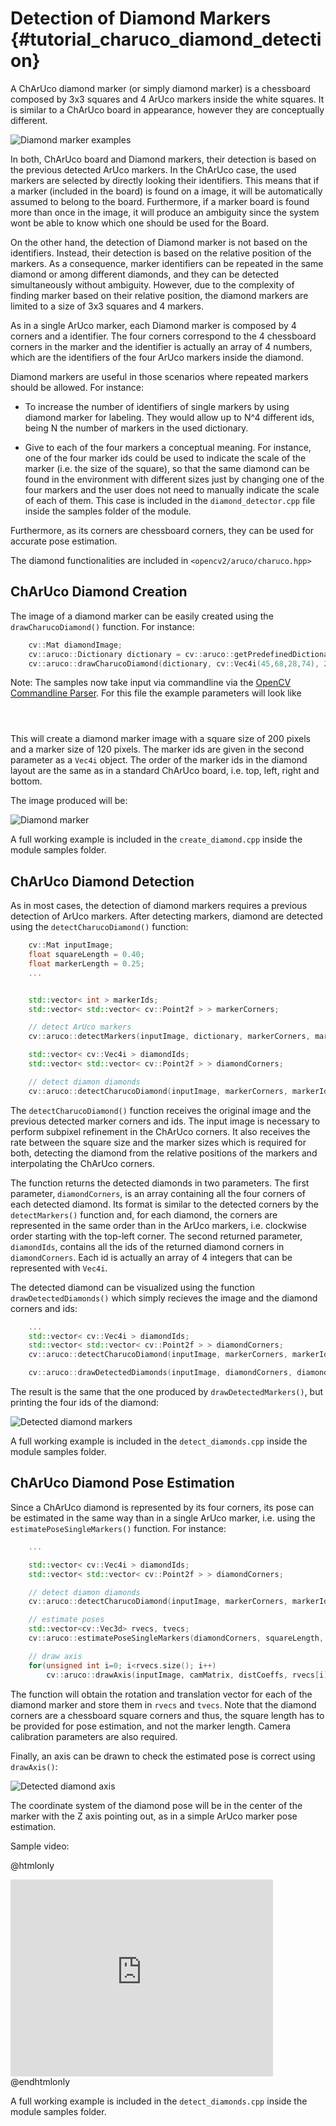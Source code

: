 Detection of Diamond Markers {#tutorial_charuco_diamond_detection}
==============================

A ChArUco diamond marker (or simply diamond marker) is a chessboard composed by 3x3 squares and 4 ArUco markers inside the white squares.
It is similar to a ChArUco board in appearance, however they are conceptually different.

![Diamond marker examples](images/diamondmarkers.png)

In both, ChArUco board and Diamond markers, their detection is based on the previous detected ArUco
markers. In the ChArUco case, the used markers are selected by directly looking their identifiers. This means
that if a marker (included in the board) is found on a image, it will be automatically assumed to belong to the board. Furthermore,
if a marker board is found more than once in the image, it will produce an ambiguity since the system wont
be able to know which one should be used for the Board.

On the other hand, the detection of Diamond marker is not based on the identifiers. Instead, their detection
is based on the relative position of the markers. As a consequence, marker identifiers can be repeated in the
same diamond or among different diamonds, and they can be detected simultaneously without ambiguity. However,
due to the complexity of finding marker based on their relative position, the diamond markers are limited to
a size of 3x3 squares and 4 markers.

As in a single ArUco marker, each Diamond marker is composed by 4 corners and a identifier. The four corners
correspond to the 4 chessboard corners in the marker and the identifier is actually an array of 4 numbers, which are
the identifiers of the four ArUco markers inside the diamond.

Diamond markers are useful in those scenarios where repeated markers should be allowed. For instance:

- To increase the number of identifiers of single markers by using diamond marker for labeling. They would allow
up to N^4 different ids, being N the number of markers in the used dictionary.

- Give to each of the four markers a conceptual meaning. For instance, one of the four marker ids could be
used to indicate the scale of the marker (i.e. the size of the square), so that the same diamond can be found
in the environment with different sizes just by changing one of the four markers and the user does not need
to manually indicate the scale of each of them. This case is included in the ```diamond_detector.cpp``` file inside
the samples folder of the module.

Furthermore, as its corners are chessboard corners, they can be used for accurate pose estimation.

The diamond functionalities are included in ```<opencv2/aruco/charuco.hpp>```


ChArUco Diamond Creation
------

The image of a diamond marker can be easily created using the ```drawCharucoDiamond()``` function.
For instance:

``` c++
    cv::Mat diamondImage;
    cv::aruco::Dictionary dictionary = cv::aruco::getPredefinedDictionary(cv::aruco::DICT_6X6_250);
    cv::aruco::drawCharucoDiamond(dictionary, cv::Vec4i(45,68,28,74), 200, 120, markerImage);
```

Note: The samples now take input via commandline via the [OpenCV Commandline Parser](). For this file the example parameters will look like 
``` Command Line Argument
    
    
```

This will create a diamond marker image with a square size of 200 pixels and a marker size of 120 pixels.
The marker ids are given in the second parameter as a ```Vec4i``` object. The order of the marker ids
in the diamond layout are the same as in a standard ChArUco board, i.e. top, left, right and bottom.

The image produced will be:

![Diamond marker](images/diamondmarker.png)

A full working example is included in the ```create_diamond.cpp``` inside the module samples folder.


ChArUco Diamond Detection
------

As in most cases, the detection of diamond markers requires a previous detection of ArUco markers.
After detecting markers, diamond are detected using the ```detectCharucoDiamond()``` function:

``` c++
    cv::Mat inputImage;
    float squareLength = 0.40;
    float markerLength = 0.25;
    ...


    std::vector< int > markerIds;
    std::vector< std::vector< cv::Point2f > > markerCorners;

    // detect ArUco markers
    cv::aruco::detectMarkers(inputImage, dictionary, markerCorners, markerIds);

    std::vector< cv::Vec4i > diamondIds;
    std::vector< std::vector< cv::Point2f > > diamondCorners;

    // detect diamon diamonds
    cv::aruco::detectCharucoDiamond(inputImage, markerCorners, markerIds, squareLength / markerLength, diamondCorners, diamondIds);
```

The ```detectCharucoDiamond()``` function receives the original image and the previous detected marker corners and ids.
The input image is necessary to perform subpixel refinement in the ChArUco corners.
It also receives the rate between the square size and the marker sizes which is required for both, detecting the diamond
from the relative positions of the markers and interpolating the ChArUco corners.

The function returns the detected diamonds in two parameters. The first parameter, ```diamondCorners```, is an array containing
all the four corners of each detected diamond. Its format is similar to the detected corners by the ```detectMarkers()```
function and, for each diamond, the corners are represented in the same order than in the ArUco markers, i.e. clockwise order
starting with the top-left corner. The second returned parameter, ```diamondIds```, contains all the ids of the returned
diamond corners in ```diamondCorners```. Each id is actually an array of 4 integers that can be represented with ```Vec4i```.

The detected diamond can be visualized using the function ```drawDetectedDiamonds()``` which simply recieves the image and the diamond
corners and ids:

``` c++
    ...
    std::vector< cv::Vec4i > diamondIds;
    std::vector< std::vector< cv::Point2f > > diamondCorners;
    cv::aruco::detectCharucoDiamond(inputImage, markerCorners, markerIds, squareLength / markerLength, diamondCorners, diamondIds);

    cv::aruco::drawDetectedDiamonds(inputImage, diamondCorners, diamondIds);
```

The result is the same that the one produced by ```drawDetectedMarkers()```, but printing the four ids of the diamond:

![Detected diamond markers](images/detecteddiamonds.png)

A full working example is included in the ```detect_diamonds.cpp``` inside the module samples folder.


ChArUco Diamond Pose Estimation
------

Since a ChArUco diamond is represented by its four corners, its pose can be estimated in the same way than in a single ArUco marker,
i.e. using the ```estimatePoseSingleMarkers()``` function. For instance:

``` c++
    ...

    std::vector< cv::Vec4i > diamondIds;
    std::vector< std::vector< cv::Point2f > > diamondCorners;

    // detect diamon diamonds
    cv::aruco::detectCharucoDiamond(inputImage, markerCorners, markerIds, squareLength / markerLength, diamondCorners, diamondIds);

    // estimate poses
    std::vector<cv::Vec3d> rvecs, tvecs;
    cv::aruco::estimatePoseSingleMarkers(diamondCorners, squareLength, camMatrix, distCoeffs, rvecs, tvecs);

    // draw axis
    for(unsigned int i=0; i<rvecs.size(); i++)
        cv::aruco::drawAxis(inputImage, camMatrix, distCoeffs, rvecs[i], tvecs[i], axisLength);
```

The function will obtain the rotation and translation vector for each of the diamond marker and store them
in ```rvecs``` and ```tvecs```. Note that the diamond corners are a chessboard square corners and thus, the square length
has to be provided for pose estimation, and not the marker length. Camera calibration parameters are also required.

Finally, an axis can be drawn to check the estimated pose is correct using ```drawAxis()```:

![Detected diamond axis](images/diamondsaxis.png)

The coordinate system of the diamond pose will be in the center of the marker with the Z axis pointing out,
as in a simple ArUco marker pose estimation.

Sample video:

@htmlonly
<iframe width="420" height="315" src="https://www.youtube.com/embed/OqKpBnglH7k" frameborder="0" allowfullscreen></iframe>
@endhtmlonly

A full working example is included in the ```detect_diamonds.cpp``` inside the module samples folder.
